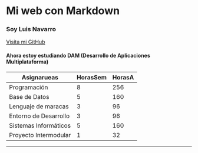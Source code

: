 # Mi web con Markdown

### Soy Luis Navarro

[Visita mi GitHub](https://github.com/Navarr0084/Programacion_DAM.git)



#### Ahora estoy estudiando DAM (Desarrollo de Aplicaciones Multiplataforma)

| Asignarueas | HorasSem | HorasA |
| ----------- | -------- | ------ |
| Programación |    8    |  256 |
| Base de Datos | 5 | 160 |
| Lenguaje de maracas | 3 | 96 |
| Entorno de Desarrollo | 3 | 96 |
| Sistemas Informáticos | 5 | 160 |
| Proyecto Intermodular | 1 | 32 |
- - - 

